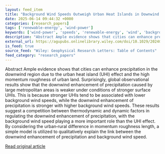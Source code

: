 ```yaml
---
layout: feed_item
title: "Background Wind Speeds Outweigh Urban Heat Islands in Downwind Precipitation Enhancement by Cities"
date: 2025-06-14 09:44:32 +0000
categories: [research_papers]
tags: ['renewable-energy', 'wind-power']
keywords: ['wind-power', 'speeds', 'renewable-energy', 'wind', 'background']
description: "Abstract Ample evidence shows that cities can enhance precipitation in the downwind region due to the urban heat island (UHI) effect and the high momentum ro..."
external_url: https://agupubs.onlinelibrary.wiley.com/doi/10.1029/2024GL114142?af=R
is_feed: true
source_feed: "Wiley: Geophysical Research Letters: Table of Contents"
feed_category: "research_papers"
---
```


Abstract Ample evidence shows that cities can enhance precipitation in the downwind region due to the urban heat island (UHI) effect and the high momentum roughness of urban land. Surprisingly, global observational results show that the downwind enhancement of precipitation caused by large metropolitan areas is weaker under conditions of stronger surface UHIs. This is because stronger UHIs tend to be associated with lower background wind speeds, while the downwind enhancement of precipitation is stronger with higher background wind speeds. These results suggest a competition between thermodynamic and dynamic factors in regulating the downwind enhancement of precipitation, with the background wind speed playing a more important role than the UHI effect. By considering the urban‐rural difference in momentum roughness length, a simple model is utilized to qualitatively explain the link between the downwind enhancement of precipitation and background wind speed.

[Read original article](https://agupubs.onlinelibrary.wiley.com/doi/10.1029/2024GL114142?af=R)
